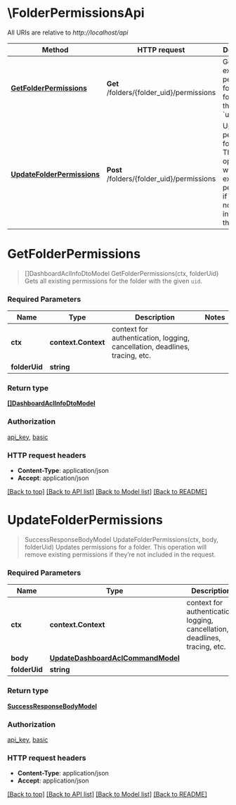 # \FolderPermissionsApi

All URIs are relative to *http://localhost/api*

Method | HTTP request | Description
------------- | ------------- | -------------
[**GetFolderPermissions**](FolderPermissionsApi.md#GetFolderPermissions) | **Get** /folders/{folder_uid}/permissions | Gets all existing permissions for the folder with the given &#x60;uid&#x60;.
[**UpdateFolderPermissions**](FolderPermissionsApi.md#UpdateFolderPermissions) | **Post** /folders/{folder_uid}/permissions | Updates permissions for a folder. This operation will remove existing permissions if they’re not included in the request.


# **GetFolderPermissions**
> []DashboardAclInfoDtoModel GetFolderPermissions(ctx, folderUid)
Gets all existing permissions for the folder with the given `uid`.

### Required Parameters

Name | Type | Description  | Notes
------------- | ------------- | ------------- | -------------
 **ctx** | **context.Context** | context for authentication, logging, cancellation, deadlines, tracing, etc.
  **folderUid** | **string**|  | 

### Return type

[**[]DashboardAclInfoDtoModel**](DashboardAclInfoDTO.md)

### Authorization

[api_key](../README.md#api_key), [basic](../README.md#basic)

### HTTP request headers

 - **Content-Type**: application/json
 - **Accept**: application/json

[[Back to top]](#) [[Back to API list]](../README.md#documentation-for-api-endpoints) [[Back to Model list]](../README.md#documentation-for-models) [[Back to README]](../README.md)

# **UpdateFolderPermissions**
> SuccessResponseBodyModel UpdateFolderPermissions(ctx, body, folderUid)
Updates permissions for a folder. This operation will remove existing permissions if they’re not included in the request.

### Required Parameters

Name | Type | Description  | Notes
------------- | ------------- | ------------- | -------------
 **ctx** | **context.Context** | context for authentication, logging, cancellation, deadlines, tracing, etc.
  **body** | [**UpdateDashboardAclCommandModel**](UpdateDashboardAclCommandModel.md)|  | 
  **folderUid** | **string**|  | 

### Return type

[**SuccessResponseBodyModel**](SuccessResponseBody.md)

### Authorization

[api_key](../README.md#api_key), [basic](../README.md#basic)

### HTTP request headers

 - **Content-Type**: application/json
 - **Accept**: application/json

[[Back to top]](#) [[Back to API list]](../README.md#documentation-for-api-endpoints) [[Back to Model list]](../README.md#documentation-for-models) [[Back to README]](../README.md)


